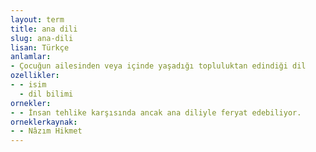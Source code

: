 ```yaml
---
layout: term
title: ana dili
slug: ana-dili
lisan: Türkçe
anlamlar:
- Çocuğun ailesinden veya içinde yaşadığı topluluktan edindiği dil
ozellikler:
- - isim
  - dil bilimi
ornekler:
- - İnsan tehlike karşısında ancak ana diliyle feryat edebiliyor.
orneklerkaynak:
- - Nâzım Hikmet
---
```

